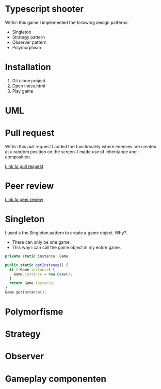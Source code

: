 # Typescript shooter
Within this game I implemented the following design patterns:

* Singleton
* Strategy pattern
* Observer pattern
* Polymorphism

# Installation
1. Git clone project
2. Open index.html
3. Play game

# UML 


# Pull request 
Within this pull request I added the functionality where enemies are created at a random position on the screen. I made use of inheritance and composition.

[Link to pull request](https://github.com/Fabiantjoeaon/programmeren-4-game/pull/1 "Take a look!")

# Peer review
[Link to peer review](https://github.com/Fabiantjoeaon/programmeren-4-game/issues/2 "Take a look!")

# Singleton
I used a the Singleton pattern to create a game object. Why?..
* There can only be one game.
* This way I can call the game object in my entire game.

```javascript
private static instance: Game;
```

```javascript
public static getInstance() {
  if (!Game.instance) {
    Game.instance = new Game();
  }
  return Game.instance;
}
Game.getInstance();
```

# Polymorfisme


# Strategy

# Observer

# Gameplay componenten